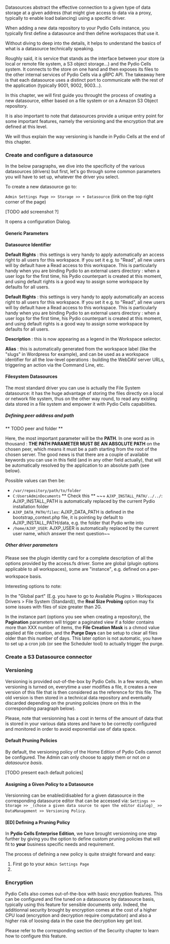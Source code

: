 Datasources abstract the effective connection to a given type of data storage at a given address (that might give access to data via a proxy, typically to enable load balancing) using a specific driver.

When adding a new data repository to your Pydio Cells instance, you typically first define a datasource and then define workspaces that use it. 

Without diving to deep into the details, it helps to understand the basics of what is a datasource technically speaking. 

Roughly said, it is service that stands as the interface between your store (a local or remote file system, a S3 object storage...) and the Pydio Cells system.
It connects to the store on one hand and then exposes its files to the other internal services of Pydio Cells via a gRPC API. The takeaway here is that each datasource uses a distinct port to communicate with the rest of the application (typically 9001, 9002, 9003...).  

In this chapter, we will first guide you throught the process of creating a new datasource, either based on a file system or on a Amazon S3 Object repository.

It is also important to note that datasources provide a unique entry point for some important features, namely the versioning and the encryption that are defined at this level.

We will thus explain the way versioning is handle in Pydio Cells at the end of this chapter.

### Create and configure a datasource

In the below paragraphs, we dive into the specificity of the various datasources (drivers) but first, let's go through some common parameters you will have to set up, whatever the driver you select.

To create a new datasource go to:

`Admin Settings Page >> Storage >> + Datasource` (link on the top right corner of the page) 

[TODO add screenshot ?]

It opens a configuration Dialog.

#### Generic Parameters
**Datasource Identifier**


**Default Rights** : this settings is very handy to apply automatically an access right to all users for this workspace. If you set it e.g. to "Read", all new users will by default have a Read access to this workspace. This is particularly handy when you are binding Pydio to an external users directory : when a user logs for the first time, his Pydio counterpart is created at this moment, and using default rights is a good way to assign some workspace by defaults for all users.


**Default Rights** : this settings is very handy to apply automatically an access right to all users for this workspace. If you set it e.g. to "Read", all new users will by default have a Read access to this workspace. This is particularly handy when you are binding Pydio to an external users directory : when a user logs for the first time, his Pydio counterpart is created at this moment, and using default rights is a good way to assign some workspace by defaults for all users.

**Description** : this is now appearing as a legend in the Workspace selector.

**Alias** : this is automatically generated from the workspace label (like the "slugs" in Wordpress for example), and can be used as a workspace identifier for all the low-level operations : building the WebDAV server URLs, triggering an action via the Command Line, etc.

#### Filesystem Datasources

The most standard driver you can use is actually the File System datasource: it has the huge advantage of storing the files directly on a local or network file system, thus on the other way round, to read any existing data stored in a file system and empower it with Pydio Cells capabilities.

##### Defining peer address and path

** TODO peer and folder **

Here, the most important parameter will be the **PATH**. In one word as in thousand : **THE PATH PARAMETER MUST BE AN ABSOLUTE PATH** on the chosen peer, which means it must be a path starting from the root of the chosen server. 
The good news is that there are a couple of available keywords you can use in this field (and in any other field actually), that will be automatically resolved by the application to an absolute path (see below).

Possible values can then be:

+ `/var/repository/path/to/folder`
+ `C:UsersAdminDocuments`
** Check this **
~~+ `AJXP_INSTALL_PATH/../../`: AJXP_INSTALL_PATH is automatically replaced by the current Pydio installation folder
+ `AJXP_DATA_PATH/files`: AJXP_DATA_PATH is defined in the bootstrap_context.php file, it is pointing by default to AJXP_INSTALL_PATH/data, e.g. the folder that Pydio write into
+ `/home/AJXP_USER`: AJXP_USER is automatically replaced by the current user name, which answer the next question~~

##### Other driver parameters
Please see the plugin identity card for a complete description of all the options provided by the access.fs driver. Some are global (plugin options applicable to all workspaces), some are "instance", e.g. defined on a per-workspace basis.

Interesting options to note:

In the "Global part" (E.g. you have to go to Available Plugins > Workspaces Drivers > File System (Standard)), the **Real Size Probing** option may fix some issues with files of size greater than 2G.

In the instance part (options you see when creating a repository), the **Pagination** parameters will trigger a paginated view if a folder contains more than XXX number of items, the **File Creation Mask** is a chmod value applied at file creation, and the **Purge Days** can be setup to clear all files older than this number of days. This later option is not automatic, you have to set up a cron job (or see the Scheduler tool) to actually trigger the purge.


### Create a S3 Datasource connector

### Versioning

Versioning is provided out-of-the-box by Pydio Cells. In a few words, when versioning is turned on, everytime a user modifies a file, it creates a new version of this file that is then considered as the reference for this file. The old version is then stored in a technical data repository and eventually discarded depending on the pruning policies (more on this in the corresponding paragraph below).

Please, note that versionning has a cost in terms of the amount of data that is stored in your various data stores and have to be correctly configured and monitored in order to avoid exponential use of data space.

#### Default Pruning Policies

By default, the versioning policy of the Home Edition of Pydio Cells cannot be configured. The Admin can only choose to apply them or not _on a datasource basis_.

[TODO present each default policies]

#### Assigning a Given Policy to a Datasource 

Versionning can be enabled/disabled for a given datasource in the corresponding datasource editor that can be accessed via:
`Settings >> Storage >> _(chose a given data source to open the editor dialog)_ >> DataManagement >> Versioning Policy`.

#### [ED] Defining a Pruning Policy

In **Pydio Cells Enterprise Edition**, we have brought versionning one step further by giving you the option to define custom pruning policies that will fit to __your__ business specific needs and requirement.

The process of defining a new policy is quite straight forward and easy:

1. First go to your `Admin Settings Page`
1.     

### Encryption 

Pydio Cells also comes out-of-the-box with basic encryption features. This can be configured and fine tuned on a datasource by datasource basis, typically using this feature for sensible documents only.
Indeed, the additionnal security brought by encryption comes at the cost of a higher CPU load (encryption and decryption require computation) and also a higher risk of loosing data in the case the decryption key get lost.

Please refer to the corresponding section of the Security chapter to learn how to configure this feature.
 

